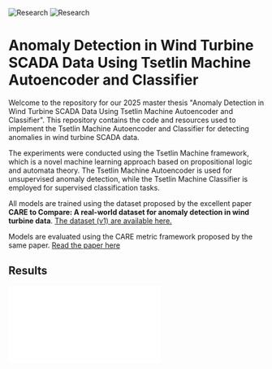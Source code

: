 ![Research](https://img.shields.io/badge/Research-Tsetlin%20Machine-red)
![Research](https://img.shields.io/badge/Research-Tsetlin%20Machine%20Autoencoder-yellow)

# Anomaly Detection in Wind Turbine SCADA Data Using Tsetlin Machine Autoencoder and Classifier

Welcome to the repository for our 2025 master thesis "Anomaly Detection in Wind Turbine SCADA Data Using Tsetlin Machine
Autoencoder and Classifier". This repository contains the code and resources used to implement the Tsetlin Machine
Autoencoder and Classifier for detecting anomalies in wind turbine SCADA data.

The experiments were conducted using the Tsetlin Machine framework, which is a novel machine learning approach based on
propositional logic and automata theory. The Tsetlin Machine Autoencoder is used for unsupervised anomaly detection,
while the Tsetlin Machine Classifier is employed for supervised classification tasks.

All models are trained using the dataset proposed by the excellent paper **CARE to Compare: A real-world dataset for
anomaly
detection in wind turbine data**. [The dataset (v1) are available here.](https://zenodo.org/records/10958775)

Models are evaluated using the CARE metric framework proposed by the same
paper. [Read the paper here](https://paperswithcode.com/paper/care-to-compare-a-real-world-dataset-for)

## Results

![Results](src/model_radar_chart.pdf)

